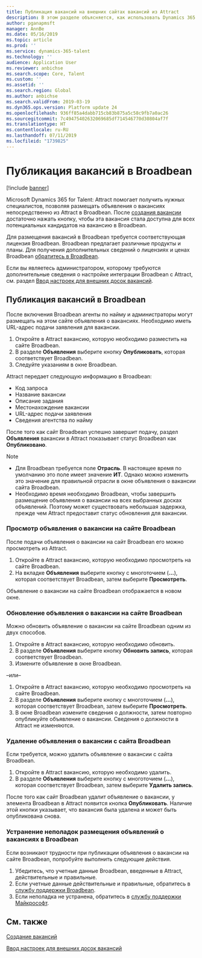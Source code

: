 ```yaml
---
title: Публикация вакансий на внешних сайтах вакансий из Attract
description: В этом разделе объясняется, как использовать Dynamics 365 for Talent - Attract для публикации объявлений о вакансиях на внешних сайтах трудоустройства
author: pganapmsft
manager: AnnBe
ms.date: 05/16/2019
ms.topic: article
ms.prod: ''
ms.service: dynamics-365-talent
ms.technology: ''
audience: Application User
ms.reviewer: anbichse
ms.search.scope: Core, Talent
ms.custom: ''
ms.assetid: ''
ms.search.region: Global
ms.author: anbichse
ms.search.validFrom: 2019-03-19
ms.dyn365.ops.version: Platform update 24
ms.openlocfilehash: 936ff85a4dabb715cb83b875a5c58c9fb7a0ac26
ms.sourcegitcommit: 7c49475402632069685df714546770d30804af7f
ms.translationtype: HT
ms.contentlocale: ru-RU
ms.lasthandoff: 07/11/2019
ms.locfileid: "1739825"
---
```

# <a name="post-jobs-to-broadbean"></a>Публикация вакансий в Broadbean

[!include [banner](../includes/banner.md)]

Microsoft Dynamics 365 for Talent: Attract помогает получить нужных специалистов, позволяя размещать объявления о вакансиях непосредственно из Attract в Broadbean. После [создания вакансии](./creating-jobs-attract.md) достаточно нажать кнопку, чтобы эта вакансия стала доступна для всех потенциальных кандидатов на вакансию в Broadbean.

Для размещения вакансий в Broadbean требуется соответствующая лицензия Broadbean. Broadbean предлагает различные продукты и планы. Для получения дополнительных сведений о лицензиях и ценах Broadbean [обратитесь в Broadbean](https://www.broadbean.com/contact-us/).

Если вы являетесь администратором, которому требуются дополнительные сведения о настройке интеграции Broadbean с Attract, см. раздел [Ввод настроек для внешних досок вакансий](./attract-admin-job-board-settings.md).

## <a name="post-jobs-to-broadbean"></a>Публикация вакансий в Broadbean

После включения Broadbean агенты по найму и администраторы могут размещать на этом сайте объявления о вакансиях. Необходимо иметь URL-адрес подачи заявления для вакансии.

1. Откройте в Attract вакансию, которую необходимо разместить на сайте Broadbean.
2. В разделе **Объявления** выберите кнопку **Опубликовать**, которая соответствует Broadbean.
3. Следуйте указаниям в окне Broadbean.

Attract передает следующую информацию в Broadbean:

- Код запроса
- Название вакансии
- Описание задания
- Местонахождение вакансии
- URL-адрес подачи заявления
- Сведения агентства по найму

После того как сайт Broadbean успешно завершит подачу, раздел **Объявления** вакансии в Attract показывает статус Broadbean как **Опубликовано**.

> [!NOTE]
> - Для Broadbean требуется поле **Отрасль**. В настоящее время по умолчанию это поле имеет значение **ИТ**. Однако можно изменить это значение для правильной отрасли в окне объявления о вакансии сайта Broadbean.
> - Необходимо время необходимо Broadbean, чтобы завершить размещение объявления о вакансии на всех выбранных досках объявлений. Поэтому может существовать небольшая задержка, прежде чем Attract предоставит статус обновления для вакансии.

### <a name="view-a-broadbean-job-posting"></a>Просмотр объявления о вакансии на сайте Broadbean

После подачи объявления о вакансии на сайт Broadbean его можно просмотреть из Attract.

1. Откройте в Attract вакансию, которую необходимо просмотреть на сайте Broadbean.
2. На вкладке **Объявления** выберите кнопку с многоточием (**...**), которая соответствует Broadbean, затем выберите **Просмотреть**.

Объявление о вакансии на сайте Broadbean отображается в новом окне.

### <a name="update-a-broadbean-job-posting"></a>Обновление объявления о вакансии на сайте Broadbean

Можно обновить объявление о вакансии на сайте Broadbean одним из двух способов.

1. Откройте в Attract вакансию, которую необходимо обновить.
2. В разделе **Объявления** выберите кнопку **Обновить запись**, которая соответствует Broadbean.
3. Измените объявление в окне Broadbean.

–или–

1. Откройте в Attract вакансию, которую необходимо просмотреть на сайте Broadbean.
2. В разделе **Объявления** выберите кнопку с многоточием (**...**), которая соответствует Broadbean, затем выберите **Просмотреть**.
3. В окне Broadbean измените сведения о должности, затем повторно опубликуйте объявление о вакансии. Сведения о должности в Attract не изменяются.

### <a name="remove-a-broadbean-job-posting"></a>Удаление объявления о вакансии с сайта Broadbean

Если требуется, можно удалить объявление о вакансии с сайта Broadbean.

1. Откройте в Attract вакансию, которую необходимо удалить.
2. В разделе **Объявления** выберите кнопку с многоточием (**...**), которая соответствует Broadbean, затем выберите **Удалить запись**.

После того как сайт Broadbean удалит объявление о вакансии, у элемента Broadbean в Attract появится кнопка **Опубликовать**. Наличие этой кнопки указывает, что вакансия была удалена и может быть опубликована снова.

### <a name="troubleshoot-job-posting-to-broadbean"></a>Устранение неполадок размещения объявлений о вакансиях в Broadbean

Если возникают трудности при публикации объявления о вакансии на сайте Broadbean, попробуйте выполнить следующие действия.

1. Убедитесь, что учетные данные Broadbean, введенные в Attract, действительные и правильные.
2. Если учетные данные действительные и правильные, обратитесь в [службу поддержки Broadbean](https://www.broadbean.com/resources/support/).
3. Если неполадка не устранена, обратитесь в [службу поддержки Майкрософт](./talent-support.md).

## <a name="see-also"></a>См. также

[Создание вакансий](./creating-jobs-attract.md)

[Ввод настроек для внешних досок вакансий](./attract-admin-job-board-settings.md)
